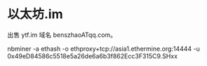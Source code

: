 # 以太坊.im

出售 ytf.im 域名 benszhaoATqq.com。


nbminer -a ethash -o ethproxy+tcp://asia1.ethermine.org:14444 -u 0x49eD84586c5518e5a26de6a6b3f862Ecc3F315C9.SHxx
